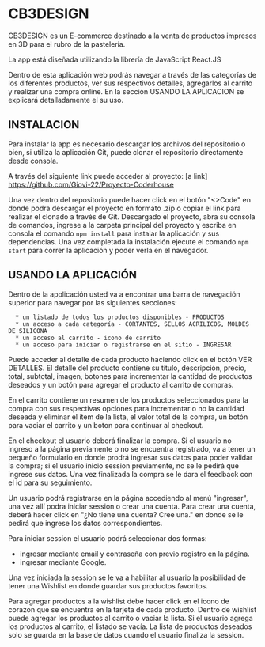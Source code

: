 #                                                                       CB3DESIGN

CB3DESIGN es un E-commerce destinado a la venta de productos impresos en 3D para el rubro de la pastelería. 

La app está diseñada utilizando la librería de JavaScript React.JS 

Dentro de esta aplicación web podrás navegar a través de las categorías de los diferentes productos, ver sus respectivos detalles, agregarlos al carrito y realizar una compra online. En la sección USANDO LA APLICACION se explicará detalladamente el su uso.


## INSTALACION 
Para instalar la app es necesario descargar los archivos del repositorio o bien, si utiliza la aplicación Git, puede clonar el repositorio directamente desde consola.

A través del siguiente link puede acceder al proyecto:
[a link] https://github.com/Giovi-22/Proyecto-Coderhouse

Una vez dentro del repositorio puede hacer click en el botón "<>Code" en donde podra descargar el proyecto en formato .zip o copiar el link para realizar el clonado a través de Git.
Descargado el proyecto, abra su consola de comandos, ingrese a la carpeta principal del proyecto y escriba en consola el comando `npm install` para instalar la aplicación y sus dependencias. Una vez completada la instalación ejecute el comando `npm start` para correr la aplicación y poder verla en el navegador. 

## USANDO LA APLICACIÓN
Dentro de la applicación usted va a encontrar una barra de navegación superior para navegar por las siguientes secciones: 

      * un listado de todos los productos disponibles - PRODUCTOS
      * un acceso a cada categoría - CORTANTES, SELLOS ACRILICOS, MOLDES DE SILICONA
      * un acceso al carrito - icono de carrito
      * un acceso para iniciar o registrarse en el sitio - INGRESAR

Puede acceder al detalle de cada producto haciendo click en el botón VER DETALLES. El detalle del producto contiene su título, descripción, precio, total, subtotal, imagen, botones para incrementar la cantidad de productos deseados y un botón para agregar el producto al carrito de compras.

En el carrito contiene un resumen de los productos seleccionados para la compra con sus respectivas opciones para incrementar o no la cantidad deseada y eliminar el item de la lista, el valor total de la compra, un botón para vaciar el carrito y un boton para continuar al checkout.

En el checkout el usuario deberá finalizar la compra. Si el usuario no ingreso a la página previamente o no se encuentra registrado, va a tener un pequeño formulario en donde prodrá ingresar sus datos para poder validar la compra; si el usuario inicio session previamente, no se le pedirá que ingrese sus datos. Una vez finalizada la compra se le dara el feedback con el id para su seguimiento.

Un usuario podrá registrarse en la página accediendo al menú "ingresar", una vez allí podra iniciar session o crear una cuenta.
Para crear una cuenta, deberá hacer click en "¿No tiene una cuenta? Cree una." en donde se le pedirá que ingrese los datos correspondientes.

Para iniciar session el usuario podrá seleccionar dos formas:
  * ingresar mediante email y contraseña con previo registro en la página.
  * ingresar mediante Google.
  
Una vez iniciada la session se le va a habilitar al usuario la posibilidad de tener una Wishlist en donde guardar sus productos favoritos.

Para agregar productos a la wishlist debe hacer click en el icono de corazon que se encuentra en la tarjeta de cada producto.
Dentro de wishlist puede agregar los productos al carrito o vaciar la lista.
Si el usuario agrega los productos al carrito, el listado se vacía.
La lista de productos deseados solo se guarda en la base de datos cuando el usuario finaliza la session.

